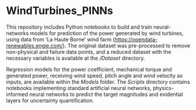 # WindTurbines_PINNs

This repository includes Python notebooks to build and train neural-networks models for prediction of the power generated by wind turbines, using data from ‘La Haute Borne’ wind farm (https://opendata-renewables.engie.com/). The original dataset was pre-processed to remove non-physical and failure data points, and a reduced dataset with the necessary variables is available at the _/Dataset_ directory.

Regression models for the power coefficient, mechanical torque and generated power, receiving wind speed, pitch angle and wind velocity as inputs, are available within the _Models_ folder. The _Scripts_ directory contains notebooks implementing standard artificial neural networks, physics-informed neural networks  to predict the target magnitudes and evidential layers for uncertainty quantification.
